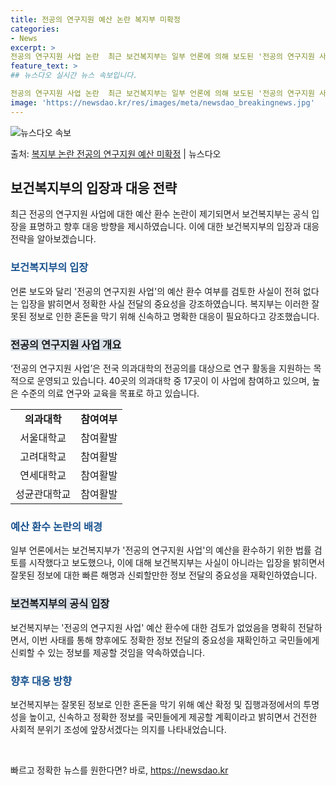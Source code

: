 ```yaml
---
title: 전공의 연구지원 예산 논란 복지부 미확정
categories:
- News
excerpt: >
전공의 연구지원 사업 논란  최근 보건복지부는 일부 언론에 의해 보도된 '전공의 연구지원 사업' 예산 환수 …
feature_text: >
## 뉴스다오 실시간 뉴스 속보입니다.

전공의 연구지원 사업 논란  최근 보건복지부는 일부 언론에 의해 보도된 '전공의 연구지원 사업' 예산 환수 …
image: 'https://newsdao.kr/res/images/meta/newsdao_breakingnews.jpg'
---
```


![뉴스다오 속보](https://newsdao.kr/res/images/meta/newsdao_breakingnews.jpg)

<p>출처: <a href="https://newsdao.kr/4527" rel="dofollow">복지부 논란 전공의 연구지원 예산 미확정</a> | 뉴스다오</p>

<h2 data-ke-size="size26">보건복지부의 입장과 대응 전략</h2>
<p data-ke-size="size16">최근 전공의 연구지원 사업에 대한 예산 환수 논란이 제기되면서 보건복지부는 공식 입장을 표명하고 향후 대응 방향을 제시하였습니다. 이에 대한 보건복지부의 입장과 대응 전략을 알아보겠습니다.</p>

<h3><b><span style="color: #1a5490;">보건복지부의 입장</span></b></h3>
<p data-ke-size="size16">언론 보도와 달리 '전공의 연구지원 사업'의 예산 환수 여부를 검토한 사실이 전혀 없다는 입장을 밝히면서 정확한 사실 전달의 중요성을 강조하였습니다. 복지부는 이러한 잘못된 정보로 인한 혼돈을 막기 위해 신속하고 명확한 대응이 필요하다고 강조했습니다.</p>

<h3><b><span style="background-color: #21538527;">전공의 연구지원 사업 개요</span></b></h3>
<p data-ke-size="size16">‘전공의 연구지원 사업’은 전국 의과대학의 전공의를 대상으로 연구 활동을 지원하는 목적으로 운영되고 있습니다. 40곳의 의과대학 중 17곳이 이 사업에 참여하고 있으며, 높은 수준의 의료 연구와 교육을 목표로 하고 있습니다.</p>

<table>
    <tr>
        <td style="text-align: center; height: 17px;"><b>의과대학</b></td>
        <td style="text-align: center; height: 17px;"><b>참여여부</b></td>
    </tr>
    <tr>
        <td style="text-align: center; height: 17px;">서울대학교</td>
        <td style="text-align: center; height: 17px;">참여활발</td>
    </tr>
    <tr>
        <td style="text-align: center; height: 17px;">고려대학교</td>
        <td style="text-align: center; height: 17px;">참여활발</td>
    </tr>
    <tr>
        <td style="text-align: center; height: 17px;">연세대학교</td>
        <td style="text-align: center; height: 17px;">참여활발</td>
    </tr>
    <tr>
        <td style="text-align: center; height: 17px;">성균관대학교</td>
        <td style="text-align: center; height: 17px;">참여활발</td>
    </tr>
</table>

<h3><b><span style="color: #1a5490;">예산 환수 논란의 배경</span></b></h3>
<p data-ke-size="size16">일부 언론에서는 보건복지부가 '전공의 연구지원 사업'의 예산을 환수하기 위한 법률 검토를 시작했다고 보도했으나, 이에 대해 보건복지부는 사실이 아니라는 입장을 밝히면서 잘못된 정보에 대한 빠른 해명과 신뢰할만한 정보 전달의 중요성을 재확인하였습니다.</p>

<h3><b><span style="background-color: #21538527;">보건복지부의 공식 입장</span></b></h3>
<p data-ke-size="size16">보건복지부는 '전공의 연구지원 사업' 예산 환수에 대한 검토가 없었음을 명확히 전달하면서, 이번 사태를 통해 향후에도 정확한 정보 전달의 중요성을 재확인하고 국민들에게 신뢰할 수 있는 정보를 제공할 것임을 약속하였습니다.</p>

<h3><b><span style="color: #1a5490;">향후 대응 방향</span></b></h3>
<p data-ke-size="size16">보건복지부는 잘못된 정보로 인한 혼돈을 막기 위해 예산 확정 및 집행과정에서의 투명성을 높이고, 신속하고 정확한 정보를 국민들에게 제공할 계획이라고 밝히면서 건전한 사회적 분위기 조성에 앞장서겠다는 의지를 나타내었습니다. </p>
<p data-ke-size="size16">&nbsp;</p>
 

빠르고 정확한 뉴스를 원한다면? 바로, <a href="https://newsdao.kr" rel="dofollow">https://newsdao.kr</a>


    
